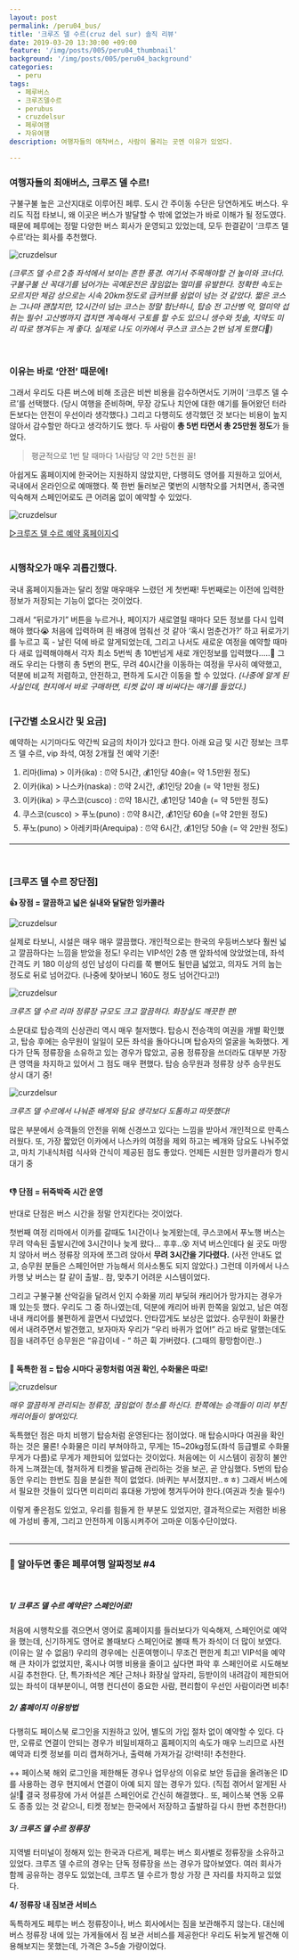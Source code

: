 ```yaml
---
layout: post
permalink: /peru04_bus/
title: '크루즈 델 수르(cruz del sur) 솔직 리뷰'
date: 2019-03-20 13:30:00 +09:00
feature: '/img/posts/005/peru04_thumbnail'
background: '/img/posts/005/peru04_background'
categories:
  - peru
tags:
  - 페루버스
  - 크루즈델수르
  - perubus
  - cruzdelsur
  - 페루여행
  - 자유여행
description: 여행자들의 애착버스, 사람이 몰리는 곳엔 이유가 있었다.

---
```


### 여행자들의 최애버스, 크루즈 델 수르!

구불구불 높은 고산지대로 이루어진 페루. 도시 간 주이동 수단은 당연하게도 버스다. 우리도 직접 타보니, 왜 이곳은 버스가 발달할 수 밖에 없었는가 바로 이해가 될 정도였다. 때문에 페루에는 정말 다양한 버스 회사가 운영되고 있었는데, 모두 한결같이 ‘크루즈 델 수르’라는 회사를 추천했다.

![cruzdelsur](/img/posts/005/01.jpg)

*(크루즈 델 수르 2층 좌석에서 보이는 흔한 풍경. 여기서 주목해야할 건 높이와 코너다. 구불구불 산 꼭대기를 넘어가는 곡예운전은 끊임없는 멀미를 유발한다. 정확한 속도는 모르지만 체감 상으로는 시속 20km정도로 급커브를 쉼없이 넘는 것 같았다. 짧은 코스는 그나마 괜찮지만, 12시간이 넘는 코스는 정말 험난하니, 탑승 전 고산병 약, 멀미약 섭취는 필수! 고산병까지 겹치면 계속해서 구토를 할 수도 있으니 생수와 칫솔, 치약도 미리 따로 챙겨두는 게 좋다. 실제로 나도 이카에서 쿠스코 코스는 2번 넘게 토했다🤢)*

<br>

### 이유는 바로 ‘안전’ 때문에!

그래서 우리도 다른 버스에 비해 조금은 비싼 비용을 감수하면서도 기꺼이 ‘크루즈 델 수르’를 선택했다. (당시 여행을 준비하며, 무장 강도나 치안에 대한 얘기를 들어왔던 터라 돈보다는 안전이 우선이라 생각했다.) 그리고 다행히도 생각했던 것 보다는 비용이 높지 않아서 감수할만 하다고 생각하기도 했다. 두 사람이 **총 5번 타면서 총 25만원 정도**가 들었다. 

> 평균적으로 1번 탈 때마다 1사람당 약 2만 5천원 꼴!

아쉽게도 홈페이지에 한국어는 지원하지 않았지만, 다행히도 영어를 지원하고 있어서, 국내에서 온라인으로 예매했다. 쭉 한번 둘러보곤 몇번의 시행착오를 거치면서, 종국엔 익숙해져 스페인어로도 큰 어려움 없이 예약할 수 있었다.

![cruzdelsur](/img/posts/005/02.jpg)

[▷크루즈 델 수르 예약 홈페이지◁](https://www.cruzdelsur.com.pe/)<br><br>

### 시행착오가 매우 괴롭긴했다.

국내 홈페이지들과는 달리 정말 매우매우 느렸던 게 첫번째! 두번째로는 이전에 입력한 정보가 저장되는 기능이 없다는 것이었다.

그래서 “뒤로가기” 버튼을 누르거나, 페이지가 새로열릴 때마다 모든 정보를 다시 입력해야 했다😭 처음에 입력하며 흰 배경에 멈춰선 것 같아 ‘혹시 멈춘건가?’ 하고 뒤로가기를 누르고 훅 - 날린 덕에 바로 알게되었는데, 그리고 나서도 새로운 여정을 예약할 때마다 새로 입력해야해서 각자 최소 5번씩 총 10번넘게 새로 개인정보를 입력했다.....🤯 그래도 우리는 다행히 총 5번의 편도, 무려 40시간을 이동하는 여정을 무사히 예약했고, 덕분에 비교적 저렴하고, 안전하고, 편하게 도시간 이동을 할 수 있었다. *(나중에 알게 된 사실인데, 현지에서 바로 구매하면, 티켓 값이 꽤 비싸다는 얘기를 들었다.)*<br><br>

### [구간별 소요시간 및 요금]

예약하는 시기마다도 약간씩 요금의 차이가 있다고 한다. 아래 요금 및 시간 정보는 크루즈 델 수르, vip 좌석, 여정 2개월 전 예약 기준!

1. 리마(lima) > 이카(ika) : ⏰약 5시간, 💰1인당 40솔(= 약 1.5만원 정도)
2. 이카(ika) > 나스카(naska) : ⏰약 2시간, 💰1인당 20솔 (= 약 1만원 정도)
3. 이카(ika) > 쿠스코(cusco) : ⏰약 18시간, 💰1인당 140솔 (= 약 5만원 정도)
4. 쿠스코(cusco) > 푸노(puno) : ⏰약 8시간, 💰1인당 60솔 (=약 2만원 정도)
5. 푸노(puno) > 아레키파(Arequipa) : ⏰약 6시간, 💰1인당 50솔 (= 약 2만원 정도)

------

<br>

### [크루즈 델 수르 장단점]

**👍 장점 = 깔끔하고 넓은 실내와 달달한 잉카콜라**

![cruzdelsur](/img/posts/005/03.jpg)

실제로 타보니, 시설은 매우 매우 깔끔했다. 개인적으로는 한국의 우등버스보다 훨씬 넓고 깔끔하다는 느낌을 받았을 정도! 우리는 VIP석인 2층 맨 앞좌석에 앉았었는데, 좌석 간격도 키 180 이상의 성인 남성이 다리를 쭉 뻗어도 될만큼 넓었고, 의자도 거의 눕는 정도로 뒤로 넘어갔다. (나중에 찾아보니 160도 정도 넘어간다고!)

![cruzdelsur](/img/posts/005/04.jpg)

*크루즈 델 수르 리마 정류장 규모도 크고 깔끔하다. 화장실도 깨끗한 편!*

소문대로 탑승객의 신상관리 역시 매우 철저했다. 탑승시 전승객의 여권을 개별 확인했고, 탑승 후에는 승무원이 일일이 모든 좌석을 돌아다니며 탑승자의 얼굴을 녹화했다. 게다가 단독 정류장을 소유하고 있는 경우가 많았고, 공용 정류장을 쓰더라도 대부분 가장 큰 영역을 차지하고 있어서 그 점도 매우 편했다. 탑승 승무원과 정류장 상주 승무원도 상시 대기 중!

![curzdelsur](/img/posts/005/05.jpg)

*크루즈 델 수르에서 나눠준 배게와 담요 생각보다 도톰하고 따뜻했다!*

많은 부분에서 승객들의 안전을 위해 신경쓰고 있다는 느낌을 받아서 개인적으로 만족스러웠다. 또, 가장 짧았던 이카에서 나스카의 여정을 제외 하고는 베개와 담요도 나눠주었고, 마치 기내식처럼 식사와 간식이 제공된 점도 좋았다. 언제든 시원한 잉카콜라가 항시 대기 중<br><br>

**👎 단점 = 뒤죽박죽 시간 운영**

반대로 단점은 버스 시간을 정말 안지킨다는 것이었다.

첫번째 여정 리마에서 이카를 갈때도 1시간이나 늦게왔는데, 쿠스코에서 푸노행 버스는 무려 약속된 출발시간에 3시간이나 늦게 왔다... 후후..😵 저녁 버스인데다 쉴 곳도 마땅치 않아서 버스 정류장 의자에 쪼그려 앉아서 **무려 3시간을 기다렸다.** (사전 안내도 없고, 승무원 분들은 스페인어만 가능해서 의사소통도 되지 않았다.) 그런데 이카에서 나스카행 낮 버스는 칼 같이 출발.. 참, 맞추기 어려운 시스템이었다. 

그리고 구불구불 산악길을 달려서 인지 수화물 끼리 부딪혀 캐리어가 망가지는 경우가 꽤 있는듯 했다. 우리도 그 중 하나였는데, 덕분에 캐리어 바퀴 한쪽을 잃었고, 남은 여정 내내 캐리어를 불편하게 끌면서 다녔었다. 안타깝게도 보상은 없었다. 승무원이 화물칸에서 내려주면서 발견했고, 보자마자 우리가 “우리 바퀴가 없어!” 라고 바로 말했는데도 짐을 내려주던 승무원은 “유감이네 - “ 하곤 휙 가버렸다. (그때의 황망함이란..)<br><br>

**🤩 독특한 점 = 탑승 시마다 공항처럼 여권 확인, 수화물은 따로!**

![cruzdelsur](/img/posts/005/06.jpg)

*매우 깔끔하게 관리되는 정류장, 끊임없이 청소를 하신다. 한쪽에는 승객들이 미리 부친 캐리어들이 쌓여있다.*

독특했던 점은 마치 비행기 탑승처럼 운영된다는 점이었다. 매 탑승시마다 여권을 확인하는 것은 물론! 수화물은 미리 부쳐야하고, 무게는 15~20kg정도(좌석 등급별로 수화물 무게가 다름)로 무게가 제한되어 있었다는 것이었다. 처음에는 이 시스템이 굉장히 불안하게 느껴졌는데, 철저하게 티켓을 발급해 관리하는 것을 보곤, 곧 안심했다. 5번의 탑승 동안 우리는 한번도 짐을 분실한 적이 없었다. (바퀴는 부서졌지만..ㅎㅎ) 그래서 버스에서 필요한 것들이 있다면 미리미리 휴대용 가방에 챙겨두어야 한다.(여권과 칫솔 필수!)

이렇게 좋은점도 있었고, 우리를 힘들게 한 부분도 있었지만, 결과적으로는 저렴한 비용에 가성비 좋게, 그리고 안전하게 이동시켜주어 고마운 이동수단이었다.<br><br>

------

### 📌 알아두면 좋은 페루여행 알짜정보 #4

<br>

##### 1/ 크루즈 델 수르 예약은? 스페인어로!

처음에 시행착오를 겪으면서 영어로 홈페이지를 들러보다가 익숙해져, 스페인어로 예약을 했는데, 신기하게도 영어로 볼때보다 스페인어로 볼때 특가 좌석이 더 많이 보였다. (이유는 알 수 없음!) 우리의 경우에는 신혼여행이니 무조건 편한게 최고! VIP석을 예약해 큰 차이가 없었지만, 혹시나 여행 비용을 줄이고 싶다면 파악 후 스페인어로 시도해보시길 추천한다. 단, 특가좌석은 계단 근처나 화장실 앞자리, 등받이의 내려감이 제한되어 있는 좌석이 대부분이니, 여행 컨디션이 중요한 사람, 편리함이 우선인 사람이라면 비추! <br>

##### 2/  홈페이지 이용방법

다행히도 페이스북 로그인을 지원하고 있어, 별도의 가입 절차 없이 예약할 수 있다. 다만, 오류로 연결이 안되는 경우가 비일비재하고 홈페이지의 속도가 매우 느리므로 사전예약과 티켓 정보를 미리 캡쳐하거나, 출력해 가져가길 강!력!히! 추천한다. 

++ 페이스북 해외 로그인을 제한해둔 경우나 업무상의 이유로 보안 등급을 올려놓은 ID를 사용하는 경우 현지에서 연결이 아예 되지 않는 경우가 있다. (직접 겪어서 알게된 사실!🤣 결국 정류장에 가서 어설픈 스페인어로 간신히 해결했다.. 또, 페이스북 연동 오류도 종종 있는 것 같으니, 티켓 정보는 한국에서 저장하고 출발하길 다시 한번 추천한다!)<br>

##### 3/ 크루즈 델 수르 정류장

지역별 터미널이 정해져 있는 한국과 다르게, 페루는 버스 회사별로 정류장을 소유하고 있었다. 크루즈 델 수르의 경우는 단독 정류장을 쓰는 경우가 많아보였다. 여러 회사가 함께 공유하는 경우도 있었는데, 크루즈 델 수르가 항상 가장 큰 자리를 차지하고 있었다.<br>

**4/ 정류장 내 짐보관 서비스**

독특하게도 페루는 버스 정류장이나, 버스 회사에서는 짐을 보관해주지 않는다. 대신에 버스 정류장 내에 있는 가게들에서 짐 보관 서비스를 제공한다! 우리도 뒤늦게 발견해 이용해보지는 못했는데, 가격은 3~5솔 가량이었다.

<br>